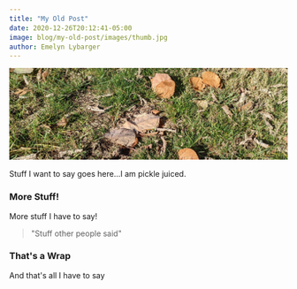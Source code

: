 ```yaml
---
title: "My Old Post"
date: 2020-12-26T20:12:41-05:00
image: blog/my-old-post/images/thumb.jpg
author: Emelyn Lybarger
---
```



![my alt text](images/backyard.jpg)

Stuff I want to say goes here...I am pickle juiced.

### More Stuff!

More stuff I have to say!

> "Stuff other people said"

### That's a Wrap

And that's all I have to say
